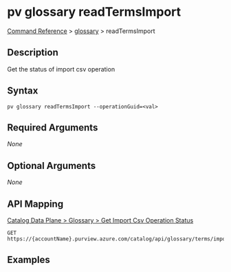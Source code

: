 # pv glossary readTermsImport
[Command Reference](../../../README.md#command-reference) > [glossary](./main.md) > readTermsImport

## Description
Get the status of import csv operation

## Syntax
```
pv glossary readTermsImport --operationGuid=<val>
```

## Required Arguments
*None*

## Optional Arguments
*None*

## API Mapping
[Catalog Data Plane > Glossary > Get Import Csv Operation Status](https://docs.microsoft.com/en-us/rest/api/purview/catalogdataplane/glossary/get-import-csv-operation-status)
```
GET https://{accountName}.purview.azure.com/catalog/api/glossary/terms/import/{operationGuid}
```

## Examples
```powershell

```